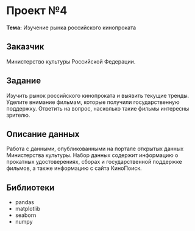 # Проект №4
**Тема:** Изучение рынка российского кинопроката

## Заказчик

Министерство культуры Российской Федерации.

## Задание 

Изучить рынок российского кинопроката и выявить текущие тренды. Уделите внимание фильмам, которые получили государственную поддержку. Ответить на вопрос, насколько такие фильмы интересны зрителю.

## Описание данных

Работа с данными, опубликованными на портале открытых данных Министерства культуры. Набор данных содержит информацию о прокатных удостоверениях, сборах и государственной поддержке фильмов, а также информацию с сайта КиноПоиск.

## Библиотеки

- pandas
- matplotlib
- seaborn
- numpy

